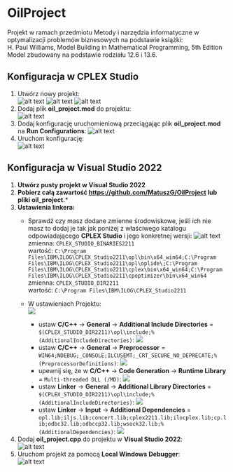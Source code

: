 # OilProject

Projekt w ramach przedmiotu Metody i narzędzia informatyczne w optymalizacji problemów biznesowych na podstawie książki:  
H. Paul Williams, Model Building in Mathematical Programming, 5th Edition  
Model zbudowany na podstawie rodziału 12.6 i 13.6.  

## Konfiguracja w CPLEX Studio

1. Utwórz nowy projekt:  
![alt text](assets/opl_new_project.png)
![alt text](assets/new_project_opl.png) 
![alt text](assets/create_opl_project.png)
2. Dodaj plik **oil_project.mod** do projektu:  
![alt text](assets/oil_project.png)
3. Dodaj konfigurację uruchomieniową przeciągając plik **oil_project.mod** na **Run Configurations**:
![alt text](assets/create_configuration_opl.png)
4. Uruchom konfigurację:  
![alt text](assets/run_configuration.png)

## Konfiguracja w Visual Studio 2022
1. **Utwórz pusty projekt w Visual Studio 2022**
2. **Pobierz całą zawartość https://github.com/MatuszG/OilProject lub pliki oil_project.***
3. **Ustawienia linkera:**
    - Sprawdź czy masz dodane zmienne środowiskowe, jeśli ich nie masz to dodaj je tak jak poniżej z właściwego katalogu odpowiadającego **CPLEX Studio** i jego konkretnej wersji:
    ![alt text](assets/Variables.png)  
    zmienna: `CPLEX_STUDIO_BINARIES2211`  
    wartość: `C:\Program Files\IBM\ILOG\CPLEX_Studio2211\opl\bin\x64_win64;C:\Program Files\IBM\ILOG\CPLEX_Studio2211\opl\oplide\;C:\Program Files\IBM\ILOG\CPLEX_Studio2211\cplex\bin\x64_win64;C:\Program Files\IBM\ILOG\CPLEX_Studio2211\cpoptimizer\bin\x64_win64`    
    zmienna: `CPLEX_STUDIO_DIR2211`  
    wartość: `C:\Program Files\IBM\ILOG\CPLEX_Studio2211`
    
    - W ustawieniach Projektu:   
    ![](assets/Project_properties.png)
        - ustaw **C/C++** -> **General** -> **Additional Include Directories** = `$(CPLEX_STUDIO_DIR2211)\opl\include;%(AdditionalIncludeDirectories)`:
        ![](assets/General.png)
        - ustaw **C/C++** -> **General** -> **Preprocessor** = `WIN64;NDEBUG;_CONSOLE;ILCUSEMT;_CRT_SECURE_NO_DEPRECATE;%(PreprocessorDefinitions)`:
        ![](assets/Preprocessor.png)
        - upewnij się, że w **C/C++** -> **Code Generation** -> **Runtime Library** = `Multi-threaded DLL (/MD)`:
          ![](assets/Code%20Generation.png)
        - ustaw **Linker** -> **General** -> **Additional Library Directories** = `$(CPLEX_STUDIO_DIR2211)\opl\include;%(AdditionalIncludeDirectories)`:
        ![](assets/Linker_general.png)
        - ustaw **Linker** -> **Input** -> **Additional Dependencies** = `opl.lib;iljs.lib;concert.lib;cplex2211.lib;ilocplex.lib;cp.lib;odbc32.lib;odbccp32.lib;wsock32.lib;%(AdditionalDependencies)`:
        ![](assets/Input.png)
4. Dodaj **oil_project.cpp** do projektu w **Visual Studio 2022**:  
    ![alt text](assets/Project.png)
5. Uruchom projekt za pomocą **Local Windows Debugger**:  
    ![alt text](assets/Debug.png)
